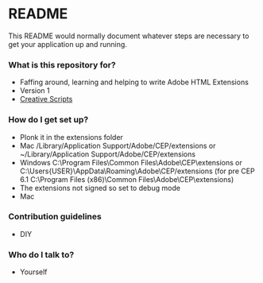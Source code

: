 # README #

This README would normally document whatever steps are necessary to get your application up and running.

### What is this repository for? ###

* Faffing around, learning and helping to write Adobe HTML Extensions
* Version 1
* [Creative Scripts](https://creative-scripts.com)

### How do I get set up? ###

* Plonk it in the extensions folder
* Mac /Library/Application Support/Adobe/CEP/extensions or ~/Library/Application Support/Adobe/CEP/extensions
* Windows C:\Program Files\Common Files\Adobe\CEP\extensions or C:\Users\{USER}\AppData\Roaming\Adobe\CEP/extensions (for pre CEP 6.1 C:\Program Files (x86)\Common Files\Adobe\CEP\extensions)
* The extensions not signed so set to debug mode
* Mac 

### Contribution guidelines ###

* DIY

### Who do I talk to? ###

* Yourself